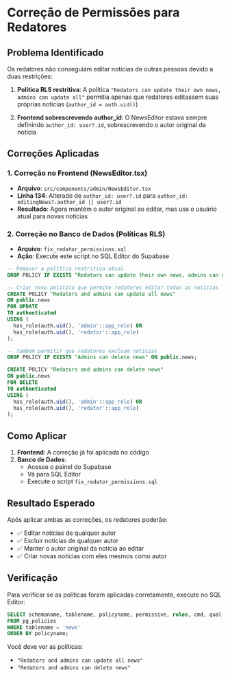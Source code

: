 # Correção de Permissões para Redatores

## Problema Identificado
Os redatores não conseguiam editar notícias de outras pessoas devido a duas restrições:

1. **Política RLS restritiva**: A política `"Redators can update their own news, admins can update all"` permitia apenas que redatores editassem suas próprias notícias (`author_id = auth.uid()`)

2. **Frontend sobrescrevendo author_id**: O NewsEditor estava sempre definindo `author_id: user?.id`, sobrescrevendo o autor original da notícia

## Correções Aplicadas

### 1. Correção no Frontend (NewsEditor.tsx)
- **Arquivo**: `src/components/admin/NewsEditor.tsx`
- **Linha 134**: Alterado de `author_id: user?.id` para `author_id: editingNews?.author_id || user?.id`
- **Resultado**: Agora mantém o autor original ao editar, mas usa o usuário atual para novas notícias

### 2. Correção no Banco de Dados (Políticas RLS)
- **Arquivo**: `fix_redator_permissions.sql`
- **Ação**: Execute este script no SQL Editor do Supabase

```sql
-- Remover a política restritiva atual
DROP POLICY IF EXISTS "Redators can update their own news, admins can update all" ON public.news;

-- Criar nova política que permite redatores editar todas as notícias
CREATE POLICY "Redators and admins can update all news" 
ON public.news 
FOR UPDATE 
TO authenticated
USING (
  has_role(auth.uid(), 'admin'::app_role) OR 
  has_role(auth.uid(), 'redator'::app_role)
);

-- Também permitir que redatores excluam notícias
DROP POLICY IF EXISTS "Admins can delete news" ON public.news;

CREATE POLICY "Redators and admins can delete news" 
ON public.news 
FOR DELETE 
TO authenticated
USING (
  has_role(auth.uid(), 'admin'::app_role) OR 
  has_role(auth.uid(), 'redator'::app_role)
);
```

## Como Aplicar

1. **Frontend**: A correção já foi aplicada no código
2. **Banco de Dados**: 
   - Acesse o painel do Supabase
   - Vá para SQL Editor
   - Execute o script `fix_redator_permissions.sql`

## Resultado Esperado
Após aplicar ambas as correções, os redatores poderão:
- ✅ Editar notícias de qualquer autor
- ✅ Excluir notícias de qualquer autor
- ✅ Manter o autor original da notícia ao editar
- ✅ Criar novas notícias com eles mesmos como autor

## Verificação
Para verificar se as políticas foram aplicadas corretamente, execute no SQL Editor:

```sql
SELECT schemaname, tablename, policyname, permissive, roles, cmd, qual 
FROM pg_policies 
WHERE tablename = 'news' 
ORDER BY policyname;
```

Você deve ver as políticas:
- `"Redators and admins can update all news"`
- `"Redators and admins can delete news"`


